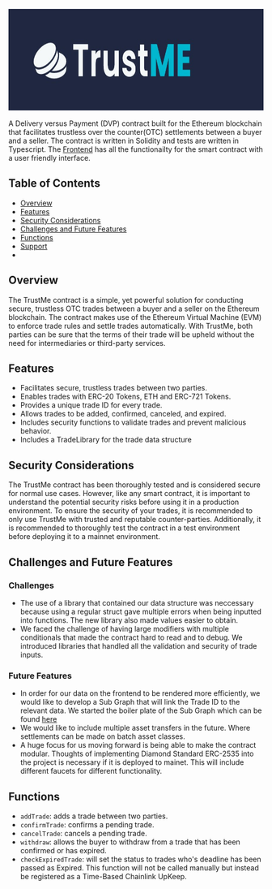 <p align="center">
  <img src="./public/Logo.jpeg" height="200px" width="100%">
</p>

A Delivery versus Payment (DVP) contract built for the Ethereum blockchain that facilitates trustless over the counter(OTC) settlements between a buyer and a seller. The contract is written in Solidity and tests are written in Typescript.
The [Frontend](https://github.com/mengiefen/TrustMe-Settlements) has all the functionailty for the smart contract with a user friendly interface.

## Table of Contents

-   [Overview](#overview)
-   [Features](#features)
-   [Security Considerations](#security-considerations)
-   [Challenges and Future Features](#challenges-and-future-features)
-   [Functions](#functions)
-   [Support](#Support)
-

## Overview

The TrustMe contract is a simple, yet powerful solution for conducting secure, trustless OTC trades between a buyer and a seller on the Ethereum blockchain. The contract makes use of the Ethereum Virtual Machine (EVM) to enforce trade rules and settle trades automatically. With TrustMe, both parties can be sure that the terms of their trade will be upheld without the need for intermediaries or third-party services.

## Features

-   Facilitates secure, trustless trades between two parties.
-   Enables trades with ERC-20 Tokens, ETH and ERC-721 Tokens.
-   Provides a unique trade ID for every trade.
-   Allows trades to be added, confirmed, canceled, and expired.
-   Includes security functions to validate trades and prevent malicious behavior.
-   Includes a TradeLibrary for the trade data structure

## Security Considerations

The TrustMe contract has been thoroughly tested and is considered secure for normal use cases. However, like any smart contract, it is important to understand the potential security risks before using it in a production environment. To ensure the security of your trades, it is recommended to only use TrustMe with trusted and reputable counter-parties. Additionally, it is recommended to thoroughly test the contract in a test environment before deploying it to a mainnet environment.

## Challenges and Future Features

### Challenges

-   The use of a library that contained our data structure was neccessary because using a regular struct gave multiple errors when being inputted into functions. The new library also made values easier to obtain.
-   We faced the challenge of having large modifiers with multiple conditionals that made the contract hard to read and to debug. We introduced libraries that handled all the validation and security of trade inputs.

### Future Features

-   In order for our data on the frontend to be rendered more efficiently, we would like to develop a Sub Graph that will link the Trade ID to the relevant data. We started the boiler plate of the Sub Graph which can be found [here](https://github.com/pokhrelanmol/trustme-subgraph)
-   We would like to include multiple asset transfers in the future. Where settlements can be made on batch asset classes.
-   A huge focus for us moving forward is being able to make the contract modular. Thoughts of implementing Diamond Standard ERC-2535 into the project is necessary if it is deployed to mainet. This will include different faucets for different functionality.

## Functions

-   `addTrade`: adds a trade between two parties.
-   `confirmTrade`: confirms a pending trade.
-   `cancelTrade`: cancels a pending trade.
-   `withdraw`: allows the buyer to withdraw from a trade that has been confirmed or has expired.
-   `checkExpiredTrade`: will set the status to trades who's deadline has been passed as Expired. This function will not be called manually but instead be registered as a Time-Based Chainlink UpKeep.

